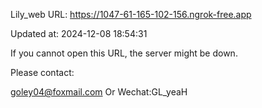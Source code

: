 Lily_web URL: https://1047-61-165-102-156.ngrok-free.app

Updated at: 2024-12-08 18:54:31

If you cannot open this URL, the server might be down.

Please contact: 

goley04@foxmail.com Or Wechat:GL_yeaH